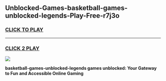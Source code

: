 
## Unblocked-Games-basketball-games-unblocked-legends-Play-Free-r7j3o
<h3>
<a href="https://premium76.site?title=basketball-games-unblocked-legends&ref=19M">CLICK TO PLAY</a></h3>
<hr>

<h3>
<a href="https://premium76.site?title=basketball-games-unblocked-legends&ref=19M">CLICK 2 PLAY</a>
  
</h3>

<a href="https://premium76.site?title=basketball-games-unblocked-legends&ref=19M"><img src="https://clearcache.store/games.png"></a>


**basketball-games-unblocked-legends games unblocked: Your Gateway to Fun and Accessible Online Gaming**
